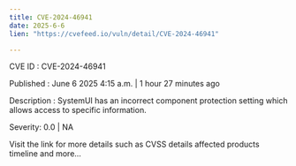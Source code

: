 ```yaml
---
title: CVE-2024-46941
date: 2025-6-6
lien: "https://cvefeed.io/vuln/detail/CVE-2024-46941"

---
```


CVE ID : CVE-2024-46941

Published :  June 6
2025
4:15 a.m. | 1 hour
27 minutes ago

Description : SystemUI has an incorrect component protection setting
which allows access to specific information.

Severity: 0.0 | NA

Visit the link for more details
such as CVSS details
affected products
timeline
and more...
